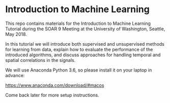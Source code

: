 # Introduction to Machine Learning 

This repo contains materials for the Introduction to Machine Learning Tutorial during the SOAR 9 Meeting at the University of Washington, Seattle, May 2018.

In this tutorial we will introduce both supervised and unsupervised methods for learning from data, explain how to evaluate the performance of the introduced algorithms, and discuss approaches for handling temporal and spatial correlations in the signals. 


We will use Anaconda Python 3.6, so please install it on your laptop in advance:

https://www.anaconda.com/download/#macos

Come back later for more setup instructions.
